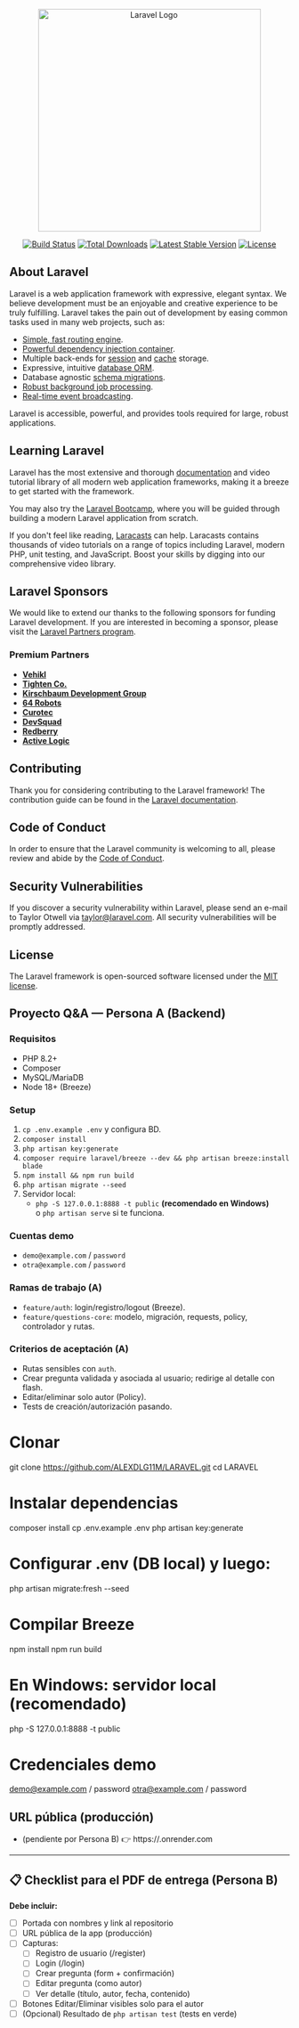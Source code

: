 <p align="center"><a href="https://laravel.com" target="_blank"><img src="https://raw.githubusercontent.com/laravel/art/master/logo-lockup/5%20SVG/2%20CMYK/1%20Full%20Color/laravel-logolockup-cmyk-red.svg" width="400" alt="Laravel Logo"></a></p>

<p align="center">
<a href="https://github.com/laravel/framework/actions"><img src="https://github.com/laravel/framework/workflows/tests/badge.svg" alt="Build Status"></a>
<a href="https://packagist.org/packages/laravel/framework"><img src="https://img.shields.io/packagist/dt/laravel/framework" alt="Total Downloads"></a>
<a href="https://packagist.org/packages/laravel/framework"><img src="https://img.shields.io/packagist/v/laravel/framework" alt="Latest Stable Version"></a>
<a href="https://packagist.org/packages/laravel/framework"><img src="https://img.shields.io/packagist/l/laravel/framework" alt="License"></a>
</p>

## About Laravel

Laravel is a web application framework with expressive, elegant syntax. We believe development must be an enjoyable and creative experience to be truly fulfilling. Laravel takes the pain out of development by easing common tasks used in many web projects, such as:

- [Simple, fast routing engine](https://laravel.com/docs/routing).
- [Powerful dependency injection container](https://laravel.com/docs/container).
- Multiple back-ends for [session](https://laravel.com/docs/session) and [cache](https://laravel.com/docs/cache) storage.
- Expressive, intuitive [database ORM](https://laravel.com/docs/eloquent).
- Database agnostic [schema migrations](https://laravel.com/docs/migrations).
- [Robust background job processing](https://laravel.com/docs/queues).
- [Real-time event broadcasting](https://laravel.com/docs/broadcasting).

Laravel is accessible, powerful, and provides tools required for large, robust applications.

## Learning Laravel

Laravel has the most extensive and thorough [documentation](https://laravel.com/docs) and video tutorial library of all modern web application frameworks, making it a breeze to get started with the framework.

You may also try the [Laravel Bootcamp](https://bootcamp.laravel.com), where you will be guided through building a modern Laravel application from scratch.

If you don't feel like reading, [Laracasts](https://laracasts.com) can help. Laracasts contains thousands of video tutorials on a range of topics including Laravel, modern PHP, unit testing, and JavaScript. Boost your skills by digging into our comprehensive video library.

## Laravel Sponsors

We would like to extend our thanks to the following sponsors for funding Laravel development. If you are interested in becoming a sponsor, please visit the [Laravel Partners program](https://partners.laravel.com).

### Premium Partners

- **[Vehikl](https://vehikl.com)**
- **[Tighten Co.](https://tighten.co)**
- **[Kirschbaum Development Group](https://kirschbaumdevelopment.com)**
- **[64 Robots](https://64robots.com)**
- **[Curotec](https://www.curotec.com/services/technologies/laravel)**
- **[DevSquad](https://devsquad.com/hire-laravel-developers)**
- **[Redberry](https://redberry.international/laravel-development)**
- **[Active Logic](https://activelogic.com)**

## Contributing

Thank you for considering contributing to the Laravel framework! The contribution guide can be found in the [Laravel documentation](https://laravel.com/docs/contributions).

## Code of Conduct

In order to ensure that the Laravel community is welcoming to all, please review and abide by the [Code of Conduct](https://laravel.com/docs/contributions#code-of-conduct).

## Security Vulnerabilities

If you discover a security vulnerability within Laravel, please send an e-mail to Taylor Otwell via [taylor@laravel.com](mailto:taylor@laravel.com). All security vulnerabilities will be promptly addressed.

## License

The Laravel framework is open-sourced software licensed under the [MIT license](https://opensource.org/licenses/MIT).


## Proyecto Q&A — Persona A (Backend)

### Requisitos
- PHP 8.2+
- Composer
- MySQL/MariaDB
- Node 18+ (Breeze)

### Setup
1. `cp .env.example .env` y configura BD.
2. `composer install`
3. `php artisan key:generate`
4. `composer require laravel/breeze --dev && php artisan breeze:install blade`
5. `npm install && npm run build`
6. `php artisan migrate --seed`
7. Servidor local:
   - `php -S 127.0.0.1:8888 -t public` **(recomendado en Windows)**  
     o `php artisan serve` si te funciona.

### Cuentas demo
- `demo@example.com` / `password`
- `otra@example.com` / `password`

### Ramas de trabajo (A)
- `feature/auth`: login/registro/logout (Breeze).
- `feature/questions-core`: modelo, migración, requests, policy, controlador y rutas.

### Criterios de aceptación (A)
- Rutas sensibles con `auth`.
- Crear pregunta validada y asociada al usuario; redirige al detalle con flash.
- Editar/eliminar solo autor (Policy).
- Tests de creación/autorización pasando.

# Clonar
git clone https://github.com/ALEXDLG11M/LARAVEL.git
cd LARAVEL

# Instalar dependencias
composer install
cp .env.example .env
php artisan key:generate

# Configurar .env (DB local) y luego:
php artisan migrate:fresh --seed

# Compilar Breeze
npm install
npm run build

# En Windows: servidor local (recomendado)
php -S 127.0.0.1:8888 -t public

# Credenciales demo
demo@example.com / password
otra@example.com / password

## URL pública (producción)
- (pendiente por Persona B) 👉 https://<tu-app>.onrender.com

---

## 📋 Checklist para el PDF de entrega (Persona B)

**Debe incluir:**
- [ ] Portada con nombres y link al repositorio
- [ ] URL pública de la app (producción)
- [ ] Capturas:
  - [ ] Registro de usuario (/register)
  - [ ] Login (/login)
  - [ ] Crear pregunta (form + confirmación)
  - [ ] Editar pregunta (como autor)
  - [ ] Ver detalle (título, autor, fecha, contenido)
- [ ] Botones Editar/Eliminar visibles solo para el autor
- [ ] (Opcional) Resultado de `php artisan test` (tests en verde)
